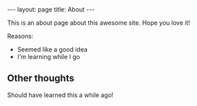 <link rel="stylesheet" href="/html/styles.css">
---
layout: page
title: About
---

This is an about page about this awesome site.
Hope you love it!

Reasons:
- Seemed like a good idea
- I'm learning while I go

## Other thoughts

Should have learned this a while ago!

